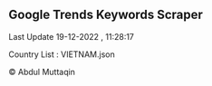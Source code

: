 

## Google Trends Keywords Scraper 
 
Last Update 19-12-2022 , 11:28:17

Country List :
VIETNAM.json



© Abdul Muttaqin 
